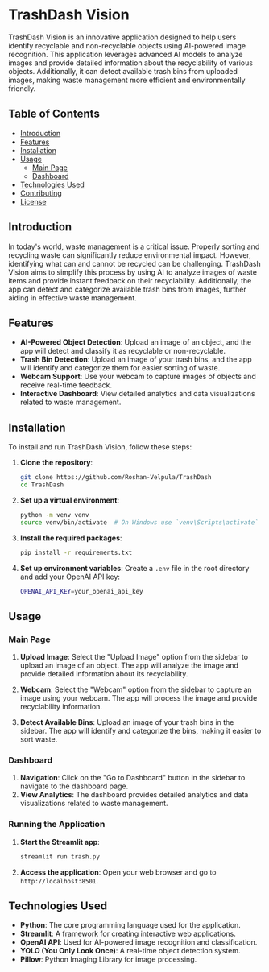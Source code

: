# TrashDash Vision

TrashDash Vision is an innovative application designed to help users identify recyclable and non-recyclable objects using AI-powered image recognition. This application leverages advanced AI models to analyze images and provide detailed information about the recyclability of various objects. Additionally, it can detect available trash bins from uploaded images, making waste management more efficient and environmentally friendly.

## Table of Contents
- [Introduction](#introduction)
- [Features](#features)
- [Installation](#installation)
- [Usage](#usage)
  - [Main Page](#main-page)
  - [Dashboard](#dashboard)
- [Technologies Used](#technologies-used)
- [Contributing](#contributing)
- [License](#license)

## Introduction

In today's world, waste management is a critical issue. Properly sorting and recycling waste can significantly reduce environmental impact. However, identifying what can and cannot be recycled can be challenging. TrashDash Vision aims to simplify this process by using AI to analyze images of waste items and provide instant feedback on their recyclability. Additionally, the app can detect and categorize available trash bins from images, further aiding in effective waste management.

## Features

- **AI-Powered Object Detection**: Upload an image of an object, and the app will detect and classify it as recyclable or non-recyclable.
- **Trash Bin Detection**: Upload an image of your trash bins, and the app will identify and categorize them for easier sorting of waste.
- **Webcam Support**: Use your webcam to capture images of objects and receive real-time feedback.
- **Interactive Dashboard**: View detailed analytics and data visualizations related to waste management.

## Installation

To install and run TrashDash Vision, follow these steps:

1. **Clone the repository**:
    ```sh
    git clone https://github.com/Roshan-Velpula/TrashDash
    cd TrashDash
    ```

2. **Set up a virtual environment**:
    ```sh
    python -m venv venv
    source venv/bin/activate  # On Windows use `venv\Scripts\activate`
    ```

3. **Install the required packages**:
    ```sh
    pip install -r requirements.txt
    ```

4. **Set up environment variables**:
    Create a `.env` file in the root directory and add your OpenAI API key:
    ```sh
    OPENAI_API_KEY=your_openai_api_key
    ```

## Usage

### Main Page

1. **Upload Image**: Select the "Upload Image" option from the sidebar to upload an image of an object. The app will analyze the image and provide detailed information about its recyclability.

2. **Webcam**: Select the "Webcam" option from the sidebar to capture an image using your webcam. The app will process the image and provide recyclability information.

3. **Detect Available Bins**: Upload an image of your trash bins in the sidebar. The app will identify and categorize the bins, making it easier to sort waste.

### Dashboard

1. **Navigation**: Click on the "Go to Dashboard" button in the sidebar to navigate to the dashboard page.
2. **View Analytics**: The dashboard provides detailed analytics and data visualizations related to waste management.

### Running the Application

1. **Start the Streamlit app**:
    ```sh
    streamlit run trash.py
    ```

2. **Access the application**: Open your web browser and go to `http://localhost:8501`.

## Technologies Used

- **Python**: The core programming language used for the application.
- **Streamlit**: A framework for creating interactive web applications.
- **OpenAI API**: Used for AI-powered image recognition and classification.
- **YOLO (You Only Look Once)**: A real-time object detection system.
- **Pillow**: Python Imaging Library for image processing.


